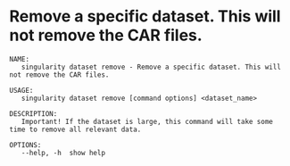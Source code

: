 # Remove a specific dataset. This will not remove the CAR files.

```
NAME:
   singularity dataset remove - Remove a specific dataset. This will not remove the CAR files.

USAGE:
   singularity dataset remove [command options] <dataset_name>

DESCRIPTION:
   Important! If the dataset is large, this command will take some time to remove all relevant data.

OPTIONS:
   --help, -h  show help
```
